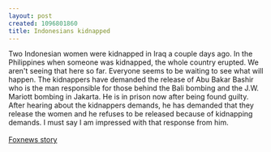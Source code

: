 ```yaml
--- 
layout: post
created: 1096801860
title: Indonesians kidnapped
---
```

Two Indonesian women were kidnapped in Iraq a couple days ago.  In the Philippines when someone was kidnapped, the whole country erupted.  We aren't seeing that here so far.  Everyone seems to be waiting to see what will happen.  The kidnappers have demanded the release of Abu Bakar Bashir who is the man responsible for those behind the Bali bombing and the J.W. Mariott bombing in Jakarta.  He is in prison now after being found guilty.  After hearing about the kidnappers demands, he has demanded that they release the women and he refuses to be released because of kidnapping demands.  I must say I am impressed with that response from him.
<br />
<br /><a href="http://www.foxnews.com/story/0,2933,134290,00.html">Foxnews story</a>

